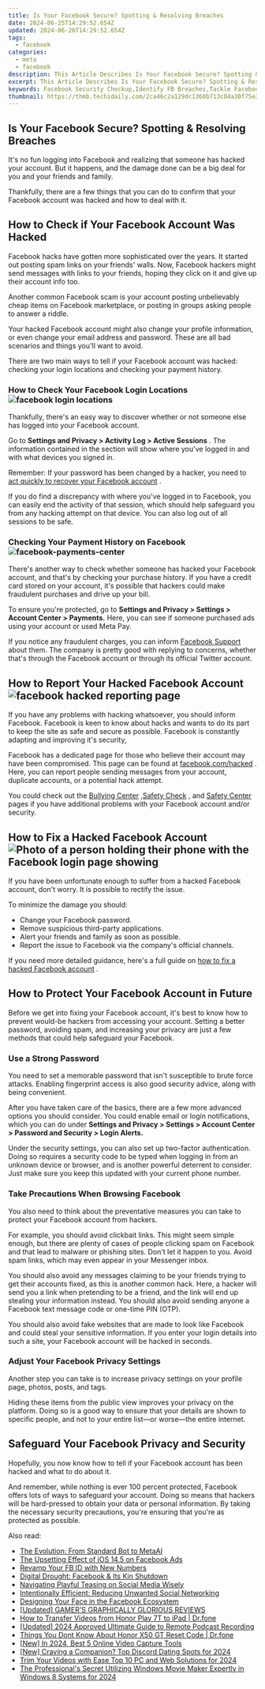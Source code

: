 ```yaml
---
title: Is Your Facebook Secure? Spotting & Resolving Breaches
date: 2024-06-25T14:29:52.654Z
updated: 2024-06-26T14:29:52.654Z
tags:
  - facebook
categories:
  - meta
  - facebook
description: This Article Describes Is Your Facebook Secure? Spotting & Resolving Breaches
excerpt: This Article Describes Is Your Facebook Secure? Spotting & Resolving Breaches
keywords: Facebook Security Checkup,Identify FB Breaches,Tackle Facebook Hacks,Fix Facebook Vulnerabilities,Protect Your FB Account,Spot Fb Data Leaks,Resolve FB Privacy Issues
thumbnail: https://thmb.techidaily.com/2ca46c2a129dc1360b713c04a30f75e3e36c2cb0f971400d44a0a7430d69515d.jpg
---
```


## Is Your Facebook Secure? Spotting & Resolving Breaches

 It's no fun logging into Facebook and realizing that someone has hacked your account. But it happens, and the damage done can be a big deal for you and your friends and family.

 Thankfully, there are a few things that you can do to confirm that your Facebook account was hacked and how to deal with it.

## How to Check if Your Facebook Account Was Hacked

 Facebook hacks have gotten more sophisticated over the years. It started out posting spam links on your friends' walls. Now, Facebook hackers might send messages with links to your friends, hoping they click on it and give up their account info too.

 Another common Facebook scam is your account posting unbelievably cheap items on Facebook marketplace, or posting in groups asking people to answer a riddle.

 Your hacked Facebook account might also change your profile information, or even change your email address and password. These are all bad scenarios and things you'll want to avoid.

 There are two main ways to tell if your Facebook account was hacked: checking your login locations and checking your payment history.

### How to Check Your Facebook Login Locations ![facebook login locations](https://static1.makeuseofimages.com/wordpress/wp-content/uploads/2021/06/facebook-logins.jpg)

 Thankfully, there's an easy way to discover whether or not someone else has logged into your Facebook account.

 Go to **Settings and Privacy > Activity Log > Active Sessions** . The information contained in the section will show where you've logged in and with what devices you signed in.

 Remember: If your password has been changed by a hacker, you need to [act quickly to recover your Facebook account](https://www.makeuseof.com/tag/recover-facebook-account-longer-log/) .

 If you do find a discrepancy with where you've logged in to Facebook, you can easily end the activity of that session, which should help safeguard you from any hacking attempt on that device. You can also log out of all sessions to be safe.

### Checking Your Payment History on Facebook ![facebook-payments-center](https://static1.makeuseofimages.com/wordpress/wp-content/uploads/2023/08/facebook-payments-center.png)

 There's another way to check whether someone has hacked your Facebook account, and that's by checking your purchase history. If you have a credit card stored on your account, it's possible that hackers could make fraudulent purchases and drive up your bill.

 To ensure you're protected, go to **Settings and Privacy > Settings > Account Center > Payments.** Here, you can see if someone purchased ads using your account or used Meta Pay.

 If you notice any fraudulent charges, you can inform [Facebook Support](https://www.facebook.com/support) about them. The company is pretty good with replying to concerns, whether that's through the Facebook account or through its official Twitter account.

## How to Report Your Hacked Facebook Account ![facebook hacked reporting page](https://static1.makeuseofimages.com/wordpress/wp-content/uploads/2023/08/facebook-hacked-page.jpg)

 If you have any problems with hacking whatsoever, you should inform Facebook. Facebook is keen to know about hacks and wants to do its part to keep the site as safe and secure as possible. Facebook is constantly adapting and improving it's security,

 Facebook has a dedicated page for those who believe their account may have been compromised. This page can be found at [facebook.com/hacked](https://www.facebook.com/hacked) . Here, you can report people sending messages from your account, duplicate accounts, or a potential hack attempt.

 You could check out the [Bullying Center](https://www.facebook.com/safety/bullying) ,[Safety Check](https://www.facebook.com/about/safetycheck/) , and [Safety Center](https://www.facebook.com/safety) pages if you have additional problems with your Facebook account and/or security.

## How to Fix a Hacked Facebook Account ![Photo of a person holding their phone with the Facebook login page showing](https://static1.makeuseofimages.com/wordpress/wp-content/uploads/2021/07/using-facebook-on-iphone.jpg)

 If you have been unfortunate enough to suffer from a hacked Facebook account, don't worry. It is possible to rectify the issue.

To minimize the damage you should:

* Change your Facebook password.
* Remove suspicious third-party applications.
* Alert your friends and family as soon as possible.
* Report the issue to Facebook via the company's official channels.

 If you need more detailed guidance, here's a full guide on [how to fix a hacked Facebook account](https://www.makeuseof.com/tag/4-immediately-facebook-account-hacked/) .

## How to Protect Your Facebook Account in Future

 Before we get into fixing your Facebook account, it's best to know how to prevent would-be hackers from accessing your account. Setting a better password, avoiding spam, and increasing your privacy are just a few methods that could help safeguard your Facebook.

### Use a Strong Password

 You need to set a memorable password that isn't susceptible to brute force attacks. Enabling fingerprint access is also good security advice, along with being convenient.

 After you have taken care of the basics, there are a few more advanced options you should consider. You could enable email or login notifications, which you can do under **Settings and Privacy > Settings > Account Center > Password and Security > Login Alerts.**

 Under the security settings, you can also set up two-factor authentication. Doing so requires a security code to be typed when logging in from an unknown device or browser, and is another powerful deterrent to consider. Just make sure you keep this updated with your current phone number.

### Take Precautions When Browsing Facebook

 You also need to think about the preventative measures you can take to protect your Facebook account from hackers.

 For example, you should avoid clickbait links. This might seem simple enough, but there are plenty of cases of people clicking spam on Facebook and that lead to malware or phishing sites. Don't let it happen to you. Avoid spam links, which may even appear in your Messenger inbox.

 You should also avoid any messages claiming to be your friends trying to get their accounts fixed, as this is another common hack. Here, a hacker will send you a link when pretending to be a friend, and the link will end up stealing your information instead. You should also avoid sending anyone a Facebook text message code or one-time PIN (OTP).

 You should also avoid fake websites that are made to look like Facebook and could steal your sensitive information. If you enter your login details into such a site, your Facebook account will be hacked in seconds.

### Adjust Your Facebook Privacy Settings

 Another step you can take is to increase privacy settings on your profile page, photos, posts, and tags.

 Hiding these items from the public view improves your privacy on the platform. Doing so is a good way to ensure that your details are shown to specific people, and not to your entire list—or worse—the entire internet.

## Safeguard Your Facebook Privacy and Security

 Hopefully, you now know how to tell if your Facebook account has been hacked and what to do about it.

 And remember, while nothing is ever 100 percent protected, Facebook offers lots of ways to safeguard your account. Doing so means that hackers will be hard-pressed to obtain your data or personal information. By taking the necessary security precautions, you're ensuring that you're as protected as possible.


<ins class="adsbygoogle"
     style="display:block"
     data-ad-format="autorelaxed"
     data-ad-client="ca-pub-7571918770474297"
     data-ad-slot="1223367746"></ins>



<ins class="adsbygoogle"
     style="display:block"
     data-ad-client="ca-pub-7571918770474297"
     data-ad-slot="8358498916"
     data-ad-format="auto"
     data-full-width-responsive="true"></ins>

<span class="atpl-alsoreadstyle">Also read:</span>
<div><ul>
<li><a href="https://facebook.techidaily.com/the-evolution-from-standard-bot-to-metaai/"><u>The Evolution: From Standard Bot to MetaAI</u></a></li>
<li><a href="https://facebook.techidaily.com/the-upsetting-effect-of-ios-145-on-facebook-ads/"><u>The Upsetting Effect of iOS 14.5 on Facebook Ads</u></a></li>
<li><a href="https://facebook.techidaily.com/revamp-your-fb-id-with-new-numbers/"><u>Revamp Your FB ID with New Numbers</u></a></li>
<li><a href="https://facebook.techidaily.com/digital-drought-facebook-and-its-kin-shutdown/"><u>Digital Drought: Facebook & Its Kin Shutdown</u></a></li>
<li><a href="https://facebook.techidaily.com/navigating-playful-teasing-on-social-media-wisely/"><u>Navigating Playful Teasing on Social Media Wisely</u></a></li>
<li><a href="https://facebook.techidaily.com/intentionally-efficient-reducing-unwanted-social-networking/"><u>Intentionally Efficient: Reducing Unwanted Social Networking</u></a></li>
<li><a href="https://facebook.techidaily.com/designing-your-face-in-the-facebook-ecosystem/"><u>Designing Your Face in the Facebook Ecosystem</u></a></li>
<li><a href="https://some-knowledge.techidaily.com/updated-gamers-graphically-glorious-reviews/"><u>[Updated] GAMER'S GRAPHICALLY GLORIOUS REVIEWS</u></a></li>
<li><a href="https://android-transfer.techidaily.com/how-to-transfer-videos-from-honor-play-7t-to-ipad-drfone-by-drfone-transfer-from-android-transfer-from-android/"><u>How to Transfer Videos from Honor Play 7T to iPad | Dr.fone</u></a></li>
<li><a href="https://screen-mirroring-recording.techidaily.com/updated-2024-approved-ultimate-guide-to-remote-podcast-recording/"><u>[Updated] 2024 Approved  Ultimate Guide to Remote Podcast Recording</u></a></li>
<li><a href="https://techidaily.com/things-you-dont-know-about-honor-x50-gt-reset-code-drfone-by-drfone-reset-android-reset-android/"><u>Things You Dont Know About Honor X50 GT Reset Code | Dr.fone</u></a></li>
<li><a href="https://screen-sharing-recording.techidaily.com/new-in-2024-best-5-online-video-capture-tools/"><u>[New] In 2024, Best 5 Online Video Capture Tools</u></a></li>
<li><a href="https://discord-videos.techidaily.com/new-craving-a-companion-top-discord-dating-spots-for-2024/"><u>[New] Craving a Companion? Top Discord Dating Spots for 2024</u></a></li>
<li><a href="https://ai-video-tools.techidaily.com/trim-your-videos-with-ease-top-10-pc-and-web-solutions-for-2024/"><u>Trim Your Videos with Ease Top 10 PC and Web Solutions for 2024</u></a></li>
<li><a href="https://some-approaches.techidaily.com/the-professionals-secret-utilizing-windows-movie-maker-expertly-in-windows-8-systems-for-2024/"><u>The Professional's Secret  Utilizing Windows Movie Maker Expertly in Windows 8 Systems for 2024</u></a></li>
</ul></div>
